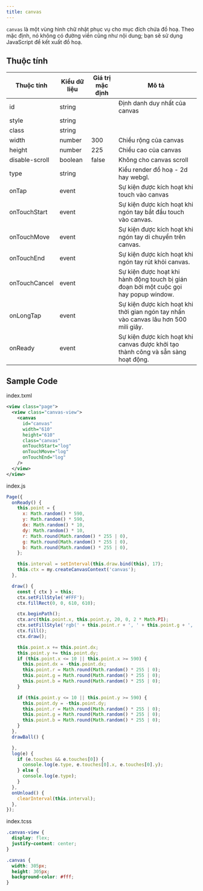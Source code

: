 ```yaml
---
title: canvas
---
```

`canvas` là một vùng hình chữ nhật phục vụ cho mục đích chứa đồ hoạ. Theo mặc định, nó không có đường viền cũng như nội dung; bạn sẽ sử dụng JavaScript để kết xuất đồ hoạ.

## Thuộc tính

| Thuộc tính     | Kiểu dữ liệu | Giá trị mặc định | Mô tả                                                                                 |
| -------------- | ------------ | ---------------- | ------------------------------------------------------------------------------------- |
| id             | string       |                  | Định danh duy nhất của canvas                                                         |
| style          | string       |                  |                                                                                       |
| class          | string       |                  |                                                                                       |
| width          | number       | 300              | Chiều rộng của canvas                                                                 |
| height         | number       | 225              | Chiều cao của canvas                                                                  |
| disable-scroll | boolean      | false            | Không cho canvas scroll                                                               |
| type           | string       |                  | Kiểu render đồ hoạ - 2d hay webgl.                                                    |
| onTap          | event        |                  | Sự kiện được kích hoạt khi touch vào canvas                                           |
| onTouchStart   | event        |                  | Sự kiện được kích hoạt khi ngón tay bắt đầu touch vào canvas.                         |
| onTouchMove    | event        |                  | Sự kiện được kích hoạt khi ngón tay di chuyển trên canvas.                            |
| onTouchEnd     | event        |                  | Sự kiện được kích hoạt khi ngón tay rút khỏi canvas.                                  |
| onTouchCancel  | event        |                  | Sự kiện được hoạt khi hành động touch bị gián đoạn bởi một cuộc gọi hay popup window. |
| onLongTap      | event        |                  | Sự kiện được kích hoạt khi thời gian ngón tay nhấn vào canvas lâu hơn 500 mili giây.  |
| onReady        | event        |                  | Sự kiện được kích hoạt khi canvas được khởi tạo thành công và sẵn sàng hoạt động.     |

## Sample Code

index.txml

```xml
<view class="page">
  <view class="canvas-view">
    <canvas 
      id="canvas"
      width="610"
      height="610"
      class="canvas"
      onTouchStart="log"
      onTouchMove="log"
      onTouchEnd="log"
    />
  </view>
</view>
```

index.js

```js
Page({
  onReady() {
    this.point = {
      x: Math.random() * 590,
      y: Math.random() * 590,
      dx: Math.random() * 10,
      dy: Math.random() * 10,
      r: Math.round(Math.random() * 255 | 0),
      g: Math.round(Math.random() * 255 | 0),
      b: Math.round(Math.random() * 255 | 0),
    };

    this.interval = setInterval(this.draw.bind(this), 17);
    this.ctx = my.createCanvasContext('canvas');
  },

  draw() {
    const { ctx } = this;
    ctx.setFillStyle('#FFF');
    ctx.fillRect(0, 0, 610, 610);

    ctx.beginPath();
    ctx.arc(this.point.x, this.point.y, 20, 0, 2 * Math.PI);
    ctx.setFillStyle('rgb(' + this.point.r + ', ' + this.point.g + ', ' + this.point.b + ')');
    ctx.fill();
    ctx.draw();

    this.point.x += this.point.dx;
    this.point.y += this.point.dy;
    if (this.point.x <= 10 || this.point.x >= 590) {
      this.point.dx = -this.point.dx;
      this.point.r = Math.round(Math.random() * 255 | 0);
      this.point.g = Math.round(Math.random() * 255 | 0);
      this.point.b = Math.round(Math.random() * 255 | 0);
    }

    if (this.point.y <= 10 || this.point.y >= 590) {
      this.point.dy = -this.point.dy;
      this.point.r = Math.round(Math.random() * 255 | 0);
      this.point.g = Math.round(Math.random() * 255 | 0);
      this.point.b = Math.round(Math.random() * 255 | 0);
    }
  },
  drawBall() {

  },
  log(e) {
    if (e.touches && e.touches[0]) {
      console.log(e.type, e.touches[0].x, e.touches[0].y);
    } else {
      console.log(e.type);
    }
  },
  onUnload() {
    clearInterval(this.interval);
  },
});
```

index.tcss

```css
.canvas-view {
  display: flex;
  justify-content: center;
}

.canvas {
  width: 305px;
  height: 305px;
  background-color: #fff;
}
```